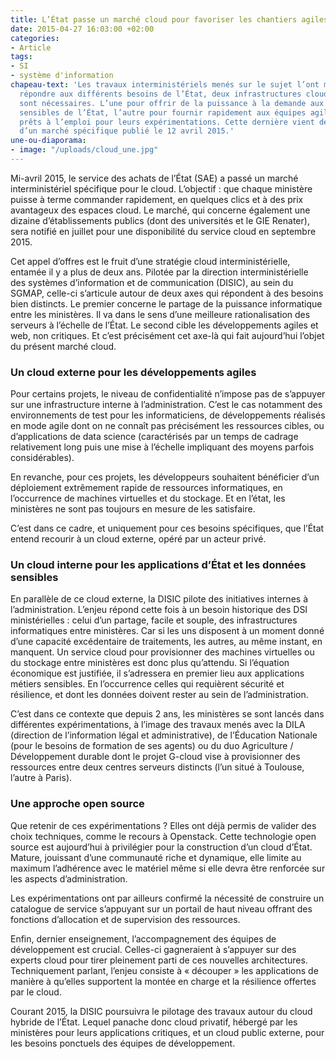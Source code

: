 ```yaml
---
title: L’État passe un marché cloud pour favoriser les chantiers agiles de l’administration
date: 2015-04-27 16:03:00 +02:00
categories:
- Article
tags:
- SI
- système d'information
chapeau-text: 'Les travaux interministériels menés sur le sujet l’ont montré : pour
  répondre aux différents besoins de l’État, deux infrastructures cloud distinctes
  sont nécessaires. L’une pour offrir de la puissance à la demande aux applications
  sensibles de l’État, l’autre pour fournir rapidement aux équipes agiles des espaces
  prêts à l’emploi pour leurs expérimentations. Cette dernière vient de faire l’objet
  d’un marché spécifique publié le 12 avril 2015.'
une-ou-diaporama:
- image: "/uploads/cloud_une.jpg"
---
```


Mi-avril 2015, le service des achats de l’État (SAE) a passé un marché interministériel spécifique pour le cloud. L’objectif : que chaque ministère puisse à terme commander rapidement, en quelques clics et à des prix avantageux des espaces cloud. Le marché, qui concerne également une dizaine d’établissements publics (dont des universités et le GIE Renater), sera notifié en juillet pour une disponibilité du service cloud en septembre 2015.

Cet appel d’offres est le fruit d’une stratégie cloud interministérielle, entamée il y a plus de deux ans. Pilotée par la direction interministérielle des systèmes d’information et de communication (DISIC), au sein du SGMAP, celle-ci s’articule autour de deux axes qui répondent à des besoins bien distincts. Le premier concerne le partage de la puissance informatique entre les ministères. Il va dans le sens d’une meilleure rationalisation des serveurs à l’échelle de l’État. Le second cible les développements agiles et web, non critiques. Et c’est précisément cet axe-là qui fait aujourd’hui l’objet du présent marché cloud.
<br>
### Un cloud externe pour les développements agiles

Pour certains projets, le niveau de confidentialité n’impose pas de s’appuyer sur une infrastructure interne à l’administration. C’est le cas notamment des environnements de test pour les informaticiens, de développements réalisés en mode agile dont on ne connaît pas précisément les ressources cibles, ou d’applications de data science (caractérisés par un temps de cadrage relativement long puis une mise à l’échelle impliquant des moyens parfois considérables).

En revanche, pour ces projets, les développeurs souhaitent bénéficier d’un déploiement extrêmement rapide de ressources informatiques, en l’occurrence de machines virtuelles et du stockage. Et en l’état, les ministères ne sont pas toujours en mesure de les satisfaire.

C’est dans ce cadre, et uniquement pour ces besoins spécifiques, que l’État entend recourir à un cloud externe, opéré par un acteur privé.
<br>
### Un cloud interne pour les applications d’État et les données sensibles

En parallèle de ce cloud externe, la DISIC pilote des initiatives internes à l’administration. L’enjeu répond cette fois à un besoin historique des DSI ministérielles : celui d’un partage, facile et souple, des infrastructures informatiques entre ministères. Car si les uns disposent à un moment donné d’une capacité excédentaire de traitements, les autres, au même instant, en manquent. Un service cloud pour provisionner des machines virtuelles ou du stockage entre ministères est donc plus qu’attendu. Si l’équation économique est justifiée, il s’adressera en premier lieu aux applications métiers sensibles. En l’occurrence celles qui requièrent sécurité et résilience, et dont les données doivent rester au sein de l’administration.

C’est dans ce contexte que depuis 2 ans, les ministères se sont lancés dans différentes expérimentations, à l’image des travaux menés avec la DILA (direction de l’information légal et administrative), de l’Éducation Nationale (pour le besoins de formation de ses agents) ou du duo Agriculture / Développement durable dont le projet G-cloud vise à provisionner des ressources entre deux centres serveurs distincts (l’un situé à Toulouse, l’autre à Paris).
<br>
### Une approche open source

Que retenir de ces expérimentations ? Elles ont déjà permis de valider des choix techniques, comme le recours à Openstack. Cette technologie open source est aujourd’hui à privilégier pour la construction d’un cloud d’État. Mature, jouissant d’une communauté riche et dynamique, elle limite au maximum l’adhérence avec le matériel même si elle devra être renforcée sur les aspects d’administration.

Les expérimentations ont par ailleurs confirmé la nécessité de construire un catalogue de service s’appuyant sur un portail de haut niveau offrant des fonctions d’allocation et de supervision des ressources.

Enfin, dernier enseignement, l’accompagnement des équipes de développement est crucial. Celles-ci gagneraient à s’appuyer sur des experts cloud pour tirer pleinement parti de ces nouvelles architectures. Techniquement parlant, l’enjeu consiste à « découper » les applications de manière à qu’elles supportent la montée en charge et la résilience offertes par le cloud.

Courant 2015, la DISIC poursuivra le pilotage des travaux autour du cloud hybride de l’État. Lequel panache donc cloud privatif, hébergé par les ministères pour leurs applications critiques, et un cloud public externe, pour les besoins ponctuels des équipes de développement. 
